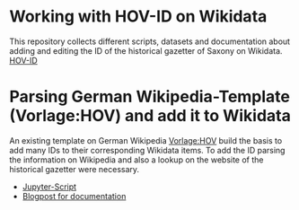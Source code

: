 # Working with HOV-ID on Wikidata

This repository collects different scripts, datasets and documentation about adding and editing the ID of the historical gazetter of Saxony on Wikidata. [HOV-ID](https://www.wikidata.org/wiki/Property:P7046)

# Parsing German Wikipedia-Template (Vorlage:HOV) and add it to Wikidata

An existing template on German Wikipedia [Vorlage:HOV](https://de.wikipedia.org/wiki/Vorlage:HOV) build the basis to add many IDs to their corresponding Wikidata items. To add the ID parsing the information on Wikipedia and also a lookup on the website of the historical gazetter were necessary.

* [Jupyter-Script](hov_wikitemplate.ipynb)
* [Blogpost for documentation](hov_post.html)

